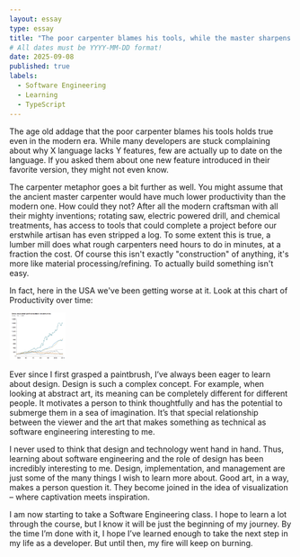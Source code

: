 ```yaml
---
layout: essay
type: essay
title: "The poor carpenter blames his tools, while the master sharpens his chisel"
# All dates must be YYYY-MM-DD format!
date: 2025-09-08
published: true
labels:
  - Software Engineering
  - Learning
  - TypeScript
---
```


The age old addage that the poor carpenter blames his tools holds true even in the modern era. While many developers are stuck complaining about why X language lacks Y features, few are actually up to date on the language. If you asked them about one new feature introduced in their favorite version, they might not even know. 

The carpenter metaphor goes a bit further as well. You might assume that the ancient master carpenter would have much lower productivity than the modern one. How could they not? After all the modern craftsman with all their mighty inventions; rotating saw, electric powered drill, and chemical treatments, has access to tools that could complete a project before our erstwhile artisan has even stripped a log. To some extent this is true, a lumber mill does what rough carpenters need hours to do in minutes, at a fraction the cost. Of course this isn't exactly "construction" of anything, it's more like material processing/refining. To actually build something isn't easy.

In fact, here in the USA we've been getting worse at it. Look at this chart of Productivity over time:

<img width="100px" class="rounded float-start pe-4" src="../img/badcarpenterbadtools/laborproductivtygraph.png">


Ever since I first grasped a paintbrush, I’ve always been eager to learn about design. Design is such a complex concept. For example, when looking at abstract art, its meaning can be completely different for different people. It motivates a person to think thoughtfully and has the potential to submerge them in a sea of imagination. It’s that special relationship between the viewer and the art that makes something as technical as software engineering interesting to me.

I never used to think that design and technology went hand in hand.  Thus, learning about software engineering and the role of design has been incredibly interesting to me. Design, implementation, and management are just some of the many things I wish to learn more about. Good art, in a way, makes a person question it. They become joined in the idea of visualization – where captivation meets inspiration.

I am now starting to take a Software Engineering class. I hope to learn a lot through the course, but I know it will be just the beginning of my journey. By the time I’m done with it, I hope I’ve learned enough to take the next step in my life as a developer. But until then, my fire will keep on burning.
